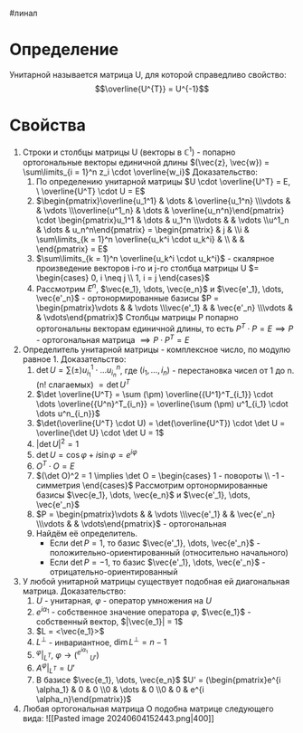 #линал 
# Определение
Унитарной называется матрица U, для которой справедливо свойство: $$\overline{U^{T}} = U^{-1}$$
# Свойства
1. Строки и столбцы матрицы U (векторы в $\mathbb{C}^1$) - попарно ортогональные векторы единичной длины
	$(\vec{z}, \vec{w}) = \sum\limits_{i = 1}^n z_i \cdot \overline{w_i}$
	Доказательство:
	1. По определению унитарной матрицы $U \cdot \overline{U^T} = E, \ \overline{U^T} \cdot U = E$
	2. $\begin{pmatrix}\overline{u_1^1} & \dots & \overline{u_1^n} \\\vdots &  & \vdots \\\overline{u^1_n} & \dots & \overline{u_n^n}\end{pmatrix} \cdot \begin{pmatrix}u_1^1 & \dots & u_1^n \\\vdots &  & \vdots \\u^1_n & \dots & u_n^n\end{pmatrix} = \begin{pmatrix} & j &  \\i & \sum\limits_{k = 1}^n \overline{u_k^i \cdot u_k^i} &  \\ &  & \end{pmatrix} = E$
	3. $\sum\limits_{k = 1}^n \overline{u_k^i \cdot u_k^i}$ - скалярное произведение векторов i-го и j-го столбца матрицы U $= \begin{cases} 0, i \neq j \\ 1, i = j \end{cases}$ 
	4. Рассмотрим $E^n$, $\vec{e_1}, \dots, \vec{e_n}$ и $\vec{e'_1}, \dots, \vec{e'_n}$ - ортонормированные базисы
	$P = \begin{pmatrix}\vdots &  & \vdots \\\vec{e'_1} &  & \vec{e'_n} \\\vdots &  & \vdots\end{pmatrix}$ Столбцы матрицы P попарно ортогональны векторам единичной длины, то есть $P^T \cdot P = E \implies P$ - ортогональная матрица $\implies P \cdot P^T = E$ 
2. Определитель унитарной матрицы - комплексное число, по модулю равное 1.
	Доказательство:
	1. $\det U = \sum (\pm) u^1_{i_1} \cdot \dots u^n_{i_n}$, где $(i_1, \dots, i_n)$ - перестановка чисел от 1 до n. (n! слагаемых) $= \det U^T$
	2. $\det \overline{U^T} = \sum (\pm) \overline{{U^1}^T_{i_1}} \cdot \dots \overline{{U^n}^T_{i_n}} = \overline{\sum (\pm) u^1_{i_1} \cdot \dots u^n_{i_n}}$
	3. $\det(\overline{U^T} \cdot U) = \det(\overline{U^T}) \cdot \det U = \overline{\det U} \cdot \det U = 1$
	4. $|\det U|^2 = 1$
	5. $\det U = \cos \varphi + i \sin \varphi = e^{i \varphi}$
	6. $O^T \cdot O = E$
	7. $(\det O)^2 = 1 \implies \det O = \begin{cases} 1 - повороты \\ -1 - симметрия \end{cases}$
	Рассмотрим ортонормированные базисы $\vec{e_1}, \dots, \vec{e_n}$ и $\vec{e'_1}, \dots, \vec{e'_n}$
	1. $P = \begin{pmatrix}\vdots &  & \vdots \\\vec{e'_1} &  & \vec{e'_n} \\\vdots &  & \vdots\end{pmatrix}$ - ортогональная
	2. Найдём её определитель. 
		- Если $\det P = 1$, то базис $\vec{e'_1}, \dots, \vec{e'_n}$ - положительно-ориентированный (относительно начального)
		- Если $\det P = -1$, то базис $\vec{e'_1}, \dots, \vec{e'_n}$ - отрицательно-ориентированный
3. У любой унитарной матрицы существует подобная ей диагональная матрица. Доказательство:
	1. $U$ - унитарная, $\varphi$ - оператор умножения на $U$
	2. $e^{i \alpha_1}$ - собственное значение оператора $\varphi$, $\vec{e_1}$ - собственный вектор, $|\vec{e_1}| = 1$
	3. $L = <\vec{e_1}>$
	4. $L^{\perp}$ - инвариантное, $\dim L^{\perp} = n - 1$
	5. $^{\varphi}|_{L^T}, \ \varphi \to (^{e^{i \alpha_1}}\ _{U'})$
	6. $A^{\varphi}|_{L^T} = U'$
	7. В базисе $\vec{e_1}, \dots, \vec{e_n}$ $U' = (\begin{pmatrix}e^{i \alpha_1} & 0 & 0 \\0 & \dots & 0 \\0 & 0 & e^{i \alpha_n}\end{pmatrix})$
4. Любая ортогональная матрица O подобна матрице следующего вида:
	![[Pasted image 20240604152443.png|400]]
